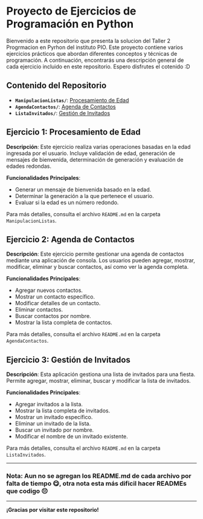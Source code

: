 # Proyecto de Ejercicios de Programación en Python

Bienvenido a este repositorio que presenta la solucion del Taller 2 Progrmacion en Pyrhon del instituto PIO. Este proyecto contiene varios ejercicios prácticos que abordan diferentes conceptos y técnicas de programación. A continuación, encontrarás una descripción general de cada ejercicio incluido en este repositorio. Espero disfrutes el cotenido :D

## Contenido del Repositorio

- **`ManipulacionListas/`**: [Procesamiento de Edad](ManipulacionnListas)
- **`AgendaContactos/`**: [Agenda de Contactos](AgendaContactos)
- **`ListaInvitados/`**: [Gestión de Invitados](ListaInvitados)

## Ejercicio 1: Procesamiento de Edad

**Descripción**: Este ejercicio realiza varias operaciones basadas en la edad ingresada por el usuario. Incluye validación de edad, generación de mensajes de bienvenida, determinación de generación y evaluación de edades redondas.

**Funcionalidades Principales**:

- Generar un mensaje de bienvenida basado en la edad.
- Determinar la generación a la que pertenece el usuario.
- Evaluar si la edad es un número redondo.

Para más detalles, consulta el archivo `README.md` en la carpeta `ManipulacionListas`.

## Ejercicio 2: Agenda de Contactos

**Descripción**: Este ejercicio permite gestionar una agenda de contactos mediante una aplicación de consola. Los usuarios pueden agregar, mostrar, modificar, eliminar y buscar contactos, así como ver la agenda completa.

**Funcionalidades Principales**:

- Agregar nuevos contactos.
- Mostrar un contacto específico.
- Modificar detalles de un contacto.
- Eliminar contactos.
- Buscar contactos por nombre.
- Mostrar la lista completa de contactos.

Para más detalles, consulta el archivo `README.md` en la carpeta `AgendaContactos`.

## Ejercicio 3: Gestión de Invitados

**Descripción**: Esta aplicación gestiona una lista de invitados para una fiesta. Permite agregar, mostrar, eliminar, buscar y modificar la lista de invitados.

**Funcionalidades Principales**:

- Agregar invitados a la lista.
- Mostrar la lista completa de invitados.
- Mostrar un invitado específico.
- Eliminar un invitado de la lista.
- Buscar un invitado por nombre.
- Modificar el nombre de un invitado existente.

Para más detalles, consulta el archivo `README.md` en la carpeta `ListaInvitados`.

---

### **Nota**: Aun no se agregan los README.md de cada archivo por falta de tiempo 😋, otra nota esta más dificil hacer READMEs que codigo 😔

---

**¡Gracias por visitar este repositorio!**
